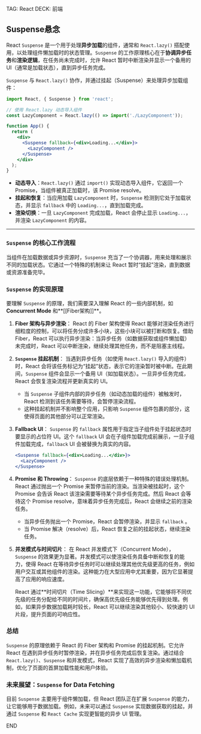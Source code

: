 TAG: React
DECK: 前端
## Suspense悬念

React `Suspense` 是一个用于处理**异步加载**的组件，通常和 `React.lazy()` 搭配使用，以处理组件懒加载时的状态管理。`Suspense` 的工作原理核心在于**协调异步任务**和**渲染逻辑**，在任务尚未完成时，允许 React 暂时中断渲染并显示一个备用的 UI（通常是加载状态），直到异步任务完成。

`Suspense` 与 `React.lazy()` 协作，并通过挂起（Suspense）来处理异步加载组件：
```jsx
import React, { Suspense } from 'react';

// 使用 React.lazy 动态导入组件
const LazyComponent = React.lazy(() => import('./LazyComponent'));

function App() {
  return (
    <div>
      <Suspense fallback={<div>Loading...</div>}>
        <LazyComponent />
      </Suspense>
    </div>
  );
}
```

- **动态导入**：`React.lazy()` 通过 `import()` 实现动态导入组件，它返回一个 Promise，当组件被真正加载时，该 Promise resolve。
- **挂起和恢复**：当应用加载 `LazyComponent` 时，`Suspense` 检测到它处于加载状态，并显示 `fallback` 中的 `Loading...`，直到加载完成。
- **渲染切换**：一旦 `LazyComponent` 完成加载，React 会停止显示 `Loading...`，并渲染 `LazyComponent` 的内容。


---

### `Suspense` 的核心工作流程

当组件在加载数据或异步资源时，`Suspense` 充当了一个协调器，用来处理和展示不同的加载状态。它通过一个特殊的机制来让 React 暂时“挂起”渲染，直到数据或资源准备完毕。

### `Suspense` 的实现原理
要理解 `Suspense` 的原理，我们需要深入理解 React 的一些内部机制，如**Concurrent Mode** 和**[[Fiber架构]]**。

1. **Fiber 架构与异步渲染**：
   React 的 Fiber 架构使得 React 能够对渲染任务进行细粒度的控制，可以将任务分成许多小块，这些小块可以被打断和恢复。借助 Fiber，React 可以执行异步渲染：当异步任务（如数据获取或组件懒加载）未完成时，React 可以中断渲染，继续处理其他任务，而不是阻塞主线程。

2. **`Suspense` 挂起机制**：
   当遇到异步任务（如使用 `React.lazy()` 导入的组件）时，React 会将该任务标记为“挂起”状态，表示它的渲染暂时被中断。在此期间，`Suspense` 组件会显示一个备用 UI（如加载状态）。一旦异步任务完成，React 会恢复渲染流程并更新真实的 UI。

   - 当 `Suspense` 子组件内部的异步任务（如动态加载的组件）被触发时，React 检测到该任务需要等待，会暂停渲染流程。
   - 这种挂起机制并不影响整个应用，只影响 `Suspense` 组件包裹的部分，这使得页面的其他部分可以正常渲染。

3. **Fallback UI**：
   `Suspense` 的 `fallback` 属性用于指定当子组件处于挂起状态时要显示的占位符 UI。这个 `fallback` UI 会在子组件加载完成前展示，一旦子组件加载完成，`fallback` UI 会被替换为真实的内容。

   ```jsx
   <Suspense fallback={<div>Loading...</div>}>
     <LazyComponent />
   </Suspense>
   ```

4. **Promise 和 Throwing**：
   `Suspense` 的底层依赖于一种特殊的错误处理机制。React 通过抛出一个 Promise 来暂停当前的渲染。当渲染被挂起时，这个 Promise 会告诉 React 该渲染需要等待某个异步任务完成。然后 React 会等待这个 Promise resolve，意味着异步任务完成后，React 会继续之前的渲染任务。

   - 当异步任务抛出一个 Promise，React 会暂停渲染，并显示 `fallback` 。
   - 当 Promise 解决（resolve）后，React 恢复之前的挂起状态，继续渲染任务。

5. **并发模式与时间切片**：
   在 React 并发模式下（Concurrent Mode），`Suspense` 的效果更为显著。并发模式可以使渲染任务具备中断和恢复的能力，使得 React 在等待异步任务时可以继续处理其他优先级更高的任务，例如用户交互或其他组件的渲染。这种能力在大型应用中尤其重要，因为它显著提高了应用的响应速度。

   React 通过**时间切片（Time Slicing）**来实现这一功能，它能够将不同优先级的任务分配给不同的时间片，确保高优先级任务能够优先得到处理。例如，如果异步数据加载耗时较长，React 可以继续渲染其他较小、较快速的 UI 片段，提升页面的可响应性。


### 总结
`Suspense` 的原理依赖于 React 的 Fiber 架构和 Promise 的挂起机制。它允许 React 在遇到异步任务时暂停渲染，并在异步任务完成后恢复渲染。通过结合 `React.lazy()`、`Suspense` 和并发模式，React 实现了高效的异步渲染和懒加载机制，优化了页面的首屏加载性能和用户体验。

### 未来展望：`Suspense` for Data Fetching
目前 `Suspense` 主要用于组件懒加载，但 React 团队正在扩展 `Suspense` 的能力，让它能够用于数据加载。例如，未来可以通过 `Suspense` 实现数据获取的挂起，并通过 `Suspense` 和 `React Cache` 实现更智能的异步 UI 管理。


END
<!--ID: 1728357094753-->
